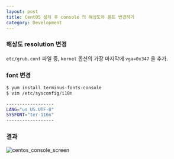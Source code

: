 ```yaml
---
layout: post
title: CentOS 설치 후 console 의 해상도와 폰트 변경하기
category: Development
---
```


<!-- more -->

### 해상도 resolution 변경

`etc/grub.conf` 파일 중, `kernel` 옵션의 가장 마지막에 `vga=0x347` 을 추가.

### font 변경

```bash
$ yum install terminus-fonts-console
$ vim /etc/sysconfig/i18n

------------------
LANG="us_US.UTF-8"
SYSFONT="ter-116n"
------------------
```

### 결과
![centos_console_screen](https://3.bp.blogspot.com/-X7y7may3pJo/WHxFgxV4xqI/AAAAAAAAexE/rXAzT5f6AmcCtYLB4Xyed6UIa6a7fz_hQCLcB/s640/%25EC%258A%25A4%25ED%2581%25AC%25EB%25A6%25B0%25EC%2583%25B7%252C%2B2017-01-16%2B12-46-20.png)
